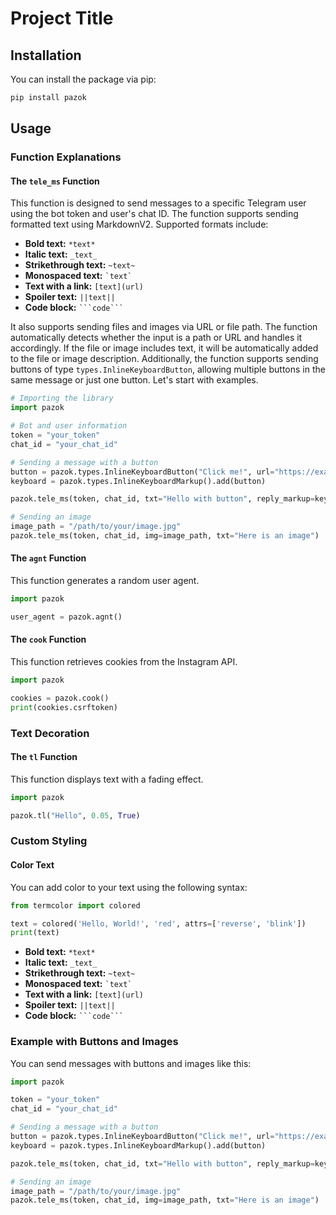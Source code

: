
# Project Title

## Installation

You can install the package via pip:

```sh
pip install pazok
```

## Usage

### Function Explanations

#### The `tele_ms` Function

This function is designed to send messages to a specific Telegram user using the bot token and user's chat ID. The function supports sending formatted text using MarkdownV2. Supported formats include:

- **Bold text:** `*text*`
- **Italic text:** `_text_`
- **Strikethrough text:** `~text~`
- **Monospaced text:** `` `text` ``
- **Text with a link:** `[text](url)`
- **Spoiler text:** `||text||`
- **Code block:** `` ```code``` ``

It also supports sending files and images via URL or file path. The function automatically detects whether the input is a path or URL and handles it accordingly. If the file or image includes text, it will be automatically added to the file or image description. Additionally, the function supports sending buttons of type `types.InlineKeyboardButton`, allowing multiple buttons in the same message or just one button. Let's start with examples.

```python
# Importing the library
import pazok

# Bot and user information
token = "your_token"
chat_id = "your_chat_id"

# Sending a message with a button
button = pazok.types.InlineKeyboardButton("Click me!", url="https://example.com")
keyboard = pazok.types.InlineKeyboardMarkup().add(button)

pazok.tele_ms(token, chat_id, txt="Hello with button", reply_markup=keyboard)

# Sending an image
image_path = "/path/to/your/image.jpg"
pazok.tele_ms(token, chat_id, img=image_path, txt="Here is an image")
```

#### The `agnt` Function

This function generates a random user agent.

```python
import pazok

user_agent = pazok.agnt()
```

#### The `cook` Function

This function retrieves cookies from the Instagram API.

```python
import pazok

cookies = pazok.cook()
print(cookies.csrftoken)
```

### Text Decoration

#### The `tl` Function

This function displays text with a fading effect.

```python
import pazok

pazok.tl("Hello", 0.05, True)
```

### Custom Styling

#### Color Text

You can add color to your text using the following syntax:

```python
from termcolor import colored

text = colored('Hello, World!', 'red', attrs=['reverse', 'blink'])
print(text)
```

- **Bold text:** `*text*`
- **Italic text:** `_text_`
- **Strikethrough text:** `~text~`
- **Monospaced text:** `` `text` ``
- **Text with a link:** `[text](url)`
- **Spoiler text:** `||text||`
- **Code block:** `` ```code``` ``

### Example with Buttons and Images

You can send messages with buttons and images like this:

```python
import pazok

token = "your_token"
chat_id = "your_chat_id"

# Sending a message with a button
button = pazok.types.InlineKeyboardButton("Click me!", url="https://example.com")
keyboard = pazok.types.InlineKeyboardMarkup().add(button)

pazok.tele_ms(token, chat_id, txt="Hello with button", reply_markup=keyboard)

# Sending an image
image_path = "/path/to/your/image.jpg"
pazok.tele_ms(token, chat_id, img=image_path, txt="Here is an image")
```

